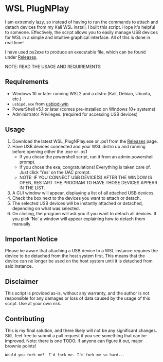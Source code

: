# WSL PlugNPlay

I am extremely lazy, so instead of having to run the commands to attach and detach devices from my Kali WSL install, I built this script. Hope it's helpful to someone. Effectively, the script allows you to easily manage USB devices for WSL in a simple and intuitive graphical interface. All of this is done in real time!

I have used ps2exe to produce an executable file, which can be found under [Releases](https://github.com/gh0st91/WSL_PlugNPlay/releases).

NOTE: READ THE USAGE AND REQUIREMENTS

## Requirements

- Windows 10 or later running WSL2 and a distro (Kali, Debian, Ubuntu, etc.)
- `usbipd.exe` from [usbipd-win](https://github.com/dorssel/usbipd-win/releases)
- PowerShell v5.1 or later (comes pre-installed on Windows 10+ systems)
- Administrator Privileges. (required for accessing USB devices)

## Usage

1. Download the latest WSL_PlugNPlay.exe or .ps1 from the [Releases](https://github.com/gh0st91/WSL_PlugNPlay/releases) page.
2. Have USB devices connected and your WSL distro up and running before opening either the .exe or .ps1
	- If you chose the powershell script, run it from an admin powershell prompt.
	- If you chose the exe, congratulations! Everything is taken care of. Just click 'Yes' on the UAC prompt.
	- NOTE: IF YOU CONNECT USB DEVICE(S) AFTER THE WINDOW IS OPEN, RESTART THE PROGRAM TO HAVE THOSE DEVICES APPEAR IN THE LIST.
4. A GUI window will appear, displaying a list of all attached USB devices.
5. Check the box next to the devices you want to attach or detach.
7. The selected USB devices will be instantly attached or detached, depending on what was selected.
8. On closing, the program will ask you if you want to detach all devices. If you pick 'No' a window will appear explaining how to detach them manually.

## Important Notice

Please be aware that attaching a USB device to a WSL instance requires the device to be detached from the host system first. This means that the device can no longer be used on the host system until it is detached from said instance.

## Disclaimer

This script is provided as-is, without any warranty, and the author is not responsible for any damages or loss of data caused by the usage of this script. Use at your own risk.

## Contributing

This is my final solution, and there likely will not be any significant changes. Still, feel free to submit a pull request if you see something that can be improved. Note: there is one TODO. If anyone can figure it out, major brownie points!

`Would you fork me? 
I'd fork me. I'd fork me so hard...`
